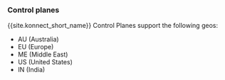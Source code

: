### Control planes

{{site.konnect_short_name}} Control Planes support the following geos:

* AU (Australia)
* EU (Europe)
* ME (Middle East)
* US (United States)
* IN (India)
